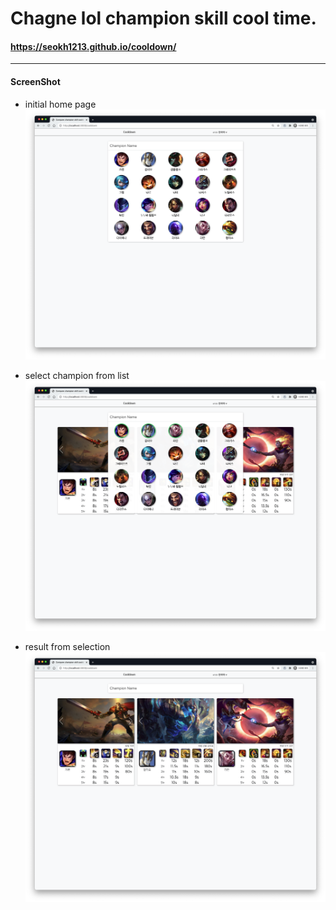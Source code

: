 # Chagne lol champion skill cool time.

#### https://seokh1213.github.io/cooldown/

----
#### ScreenShot
  
- initial home page 
![InitialPage](./images/list_initial.png)  
    
- select champion from list
![ChampionList](./images/list.png)  

- result from selection
![Result](./images/select.png)  
